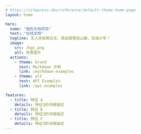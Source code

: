 ```yaml
---
# https://vitepress.dev/reference/default-theme-home-page
layout: home

hero:
  name: "我的文档项目"
  text: "在线文档"
  tagline: 无人扶我青云志，我自踏雪至山巅，加油少年！
  image:
    src: /bgc.png
    alt: 背景图片
  actions:
    - theme: brand
      text: Markdown 示例
      link: /markdown-examples
    - theme: alt
      text: API Examples
      link: /api-examples

features:
  - title: 特征 A
    details: 特征1的详细描述
  - title: 特征 B
    details: 特征2的详细描述
  - title: 特征 C
    details: 特征3的详细描述
---
```


